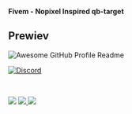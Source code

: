 <b>Fivem - Nopixel Inspired qb-target</b>

## Prewiev

<img alt="Awesome GitHub Profile Readme" src="https://media.discordapp.net/attachments/1138051863061725245/1153108916977274901/qb-target.gif"> </img>

[![Discord](https://media.discordapp.net/attachments/1138051863061725245/1153109176264970322/image.png)](https://discord.gg/NC3NxVWKxk)


<br>

<a href="https://discord.gg/NC3NxVWKxk" target="_blank"><img src="https://img.shields.io/badge/codenest-5865F2?style=for-the-badge&logo=discord&logoColor=white"/></a>
<a href="https://www.youtube.com/@CodeNestt" target="_blank"><img src="https://img.shields.io/badge/@CodeNestt-FF0000?style=for-the-badge&logo=youtube&logoColor=white"/> </a>
<a href="https://codenest.tebex.io" target="_blank"><img src="https://img.shields.io/badge/codenest.tebex.io-%5DE3E2?style=for-the-badge&logo=telegraph&logoColor=white"/></a>
